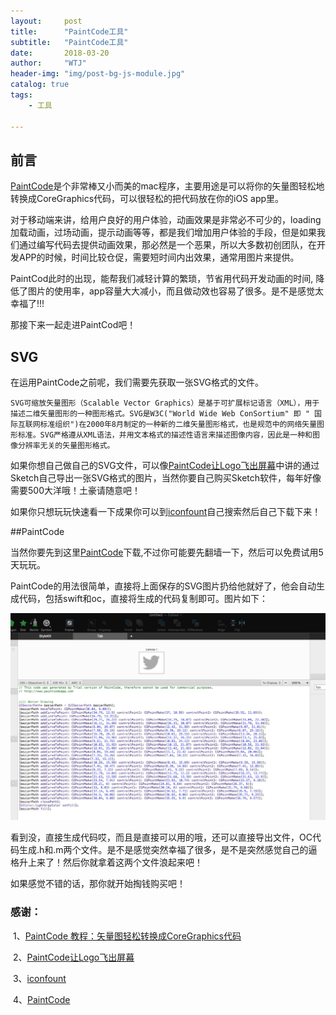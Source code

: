 ```yaml
---
layout:     post
title:      "PaintCode工具"
subtitle:   "PaintCode工具"
date:       2018-03-20
author:     "WTJ"
header-img: "img/post-bg-js-module.jpg"
catalog: true
tags:
    - 工具

---
```


## 前言

[PaintCode](http://www.paintcodeapp.com/)是个非常棒又小而美的mac程序，主要用途是可以将你的矢量图轻松地转换成CoreGraphics代码，可以很轻松的把代码放在你的iOS app里。

对于移动端来讲，给用户良好的用户体验，动画效果是非常必不可少的，loading加载动画，过场动画，提示动画等等，都是我们增加用户体验的手段，但是如果我们通过编写代码去提供动画效果，那必然是一个恶果，所以大多数初创团队，在开发APP的时候，时间比较仓促，需要短时间内出效果，通常用图片来提供。

PaintCod此时的出现，能帮我们减轻计算的繁琐，节省用代码开发动画的时间, 降低了图片的使用率，app容量大大减小，而且做动效也容易了很多。是不是感觉太幸福了!!!

那接下来一起走进PaintCod吧！

## SVG

在运用PaintCode之前呢，我们需要先获取一张SVG格式的文件。

  ```
SVG可缩放矢量图形（Scalable Vector Graphics）是基于可扩展标记语言（XML），用于描述二维矢量图形的一种图形格式。SVG是W3C("World Wide Web ConSortium" 即 " 国际互联网标准组织")在2000年8月制定的一种新的二维矢量图形格式，也是规范中的网络矢量图形标准。SVG严格遵从XML语法，并用文本格式的描述性语言来描述图像内容，因此是一种和图像分辨率无关的矢量图形格式。
  ```

如果你想自己做自己的SVG文件，可以像[PaintCode让Logo飞出屏幕](https://www.jianshu.com/p/88da7eaf7c46)中讲的通过Sketch自己导出一张SVG格式的图片，当然你要自己购买Sketch软件，每年好像需要500大洋哦！土豪请随意吧！

如果你只想玩玩快速看一下成果你可以到[iconfount](http://www.iconfont.cn/home/index?spm=a313x.7781069.1998910419.2)自己搜索然后自己下载下来！

##PaintCode

当然你要先到这里[PaintCode](http://www.paintcodeapp.com)下载,不过你可能要先翻墙一下，然后可以免费试用5天玩玩。

PaintCode的用法很简单，直接将上面保存的SVG图片扔给他就好了，他会自动生成代码，包括swift和oc，直接将生成的代码复制即可。图片如下：

<div>

​    <img class="shadow" src="/img/in-post/paintCode.jpg" width="760">

</div>

看到没，直接生成代码哎，而且是直接可以用的哦，还可以直接导出文件，OC代码生成.h和.m两个文件。是不是感觉突然幸福了很多，是不是突然感觉自己的逼格升上来了！然后你就拿着这两个文件浪起来吧！

如果感觉不错的话，那你就开始掏钱购买吧！


### 感谢：

​	1、[PaintCode 教程：矢量图轻松转换成CoreGraphics代码](http://www.cocoachina.com/ios/20150601/11956.html)

​	2、[PaintCode让Logo飞出屏幕](https://www.jianshu.com/p/88da7eaf7c46)

​	3、[iconfount](http://www.iconfont.cn/home/index?spm=a313x.7781069.1998910419.2)

​	4、[PaintCode](http://www.paintcodeapp.com)


